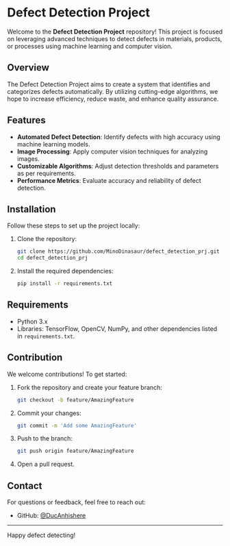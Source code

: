 # Defect Detection Project

Welcome to the **Defect Detection Project** repository! This project is focused on leveraging advanced techniques to detect defects in materials, products, or processes using machine learning and computer vision.

## Overview

The Defect Detection Project aims to create a system that identifies and categorizes defects automatically. By utilizing cutting-edge algorithms, we hope to increase efficiency, reduce waste, and enhance quality assurance.

## Features

- **Automated Defect Detection**: Identify defects with high accuracy using machine learning models.
- **Image Processing**: Apply computer vision techniques for analyzing images.
- **Customizable Algorithms**: Adjust detection thresholds and parameters as per requirements.
- **Performance Metrics**: Evaluate accuracy and reliability of defect detection.

## Installation

Follow these steps to set up the project locally:

1. Clone the repository:
   ```bash
   git clone https://github.com/MinoDinasaur/defect_detection_prj.git
   cd defect_detection_prj
   ```

2. Install the required dependencies:
   ```bash
   pip install -r requirements.txt
   ```

## Requirements

- Python 3.x
- Libraries: TensorFlow, OpenCV, NumPy, and other dependencies listed in `requirements.txt`.

## Contribution

We welcome contributions! To get started:

1. Fork the repository and create your feature branch:
   ```bash
   git checkout -b feature/AmazingFeature
   ```

2. Commit your changes:
   ```bash
   git commit -m 'Add some AmazingFeature'
   ```

3. Push to the branch:
   ```bash
   git push origin feature/AmazingFeature
   ```

4. Open a pull request.


## Contact

For questions or feedback, feel free to reach out:

- GitHub: [@DucAnhishere](https://github.com/DucAnhishere)

---
Happy defect detecting!

